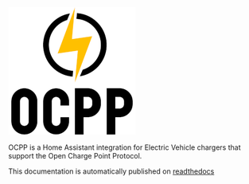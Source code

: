 <!-- This is top level document for the hitub Wiki -->

![OCPP](https://github.com/home-assistant/brands/raw/master/custom_integrations/ocpp/icon.png)

OCPP is a Home Assistant integration for Electric Vehicle chargers that support the Open Charge Point Protocol.

This documentation is automatically published on [readthedocs](https://home-assistant-ocpp.readthedocs.io)
